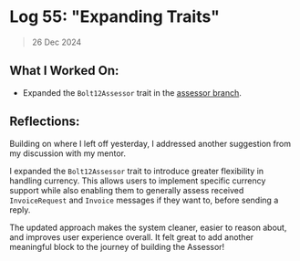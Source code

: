# Log 55: "Expanding Traits"

> 26 Dec 2024

## What I Worked On:

- Expanded the `Bolt12Assessor` trait in the
  [assessor branch](https://github.com/shaavan/rust-lightning/commits/invreqevent-10).

## Reflections:

Building on where I left off yesterday, I addressed another suggestion from my
discussion with my mentor.

I expanded the `Bolt12Assessor` trait to introduce greater flexibility in
handling currency. This allows users to implement specific currency support
while also enabling them to generally assess received `InvoiceRequest` and
`Invoice` messages if they want to, before sending a reply.

The updated approach makes the system cleaner, easier to reason about, and
improves user experience overall. It felt great to add another meaningful block
to the journey of building the Assessor!
